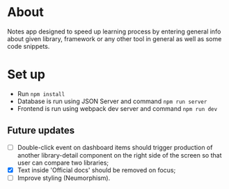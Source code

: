 # About

Notes app designed to speed up learning process by entering general info about given library, framework or any other tool in general as well as some code snippets.

# Set up
- Run `npm install`
- Database is run using JSON Server and command `npm run server`
- Frontend is run using webpack dev server and command `npm run dev`

## Future updates

- [ ] Double-click event on dashboard items should trigger production of another library-detail component on the right side of the screen so that user can compare two libraries;
- [x] Text inside 'Official docs' should be removed on focus;
- [ ] Improve styling (Neumorphism).

